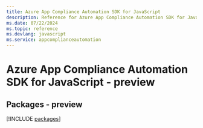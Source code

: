 ```yaml
---
title: Azure App Compliance Automation SDK for JavaScript
description: Reference for Azure App Compliance Automation SDK for JavaScript
ms.date: 07/22/2024
ms.topic: reference
ms.devlang: javascript
ms.service: appcomplianceautomation
---
```

# Azure App Compliance Automation SDK for JavaScript - preview
## Packages - preview
[!INCLUDE [packages](app-compliance-automation-index.md)]